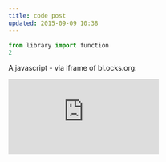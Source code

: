 ```yaml
---
title: code post
updated: 2015-09-09 10:38
---
```


```python
from library import function
2
```

A javascript - via iframe of bl.ocks.org:

<iframe src="http://bl.ocks.org/standarderror/raw/4cbf70c74747c829e4a6/"
frameborder="0" marginwidth=100% marginheight=100% scrolling="no"></iframe>
